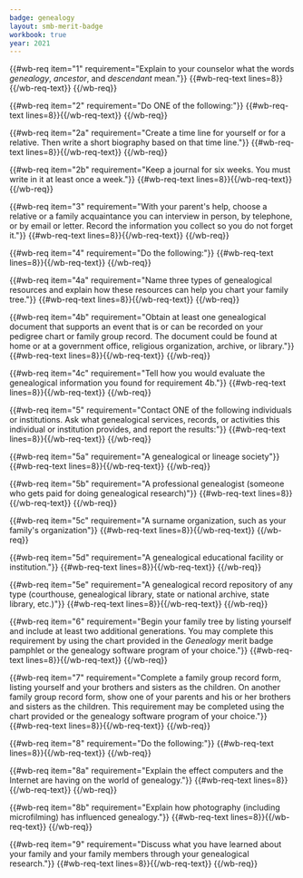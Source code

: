 ```yaml
---
badge: genealogy
layout: smb-merit-badge
workbook: true
year: 2021
---
```



{{#wb-req item="1" requirement="Explain to your counselor what the words *genealogy*, *ancestor*, and *descendant* mean."}}
{{#wb-req-text lines=8}}{{/wb-req-text}}
{{/wb-req}}

{{#wb-req item="2" requirement="Do ONE of the following:"}}
{{#wb-req-text lines=8}}{{/wb-req-text}}
{{/wb-req}}

{{#wb-req item="2a" requirement="Create a time line for yourself or for a relative. Then write a short biography based on that time line."}}
{{#wb-req-text lines=8}}{{/wb-req-text}}
{{/wb-req}}

{{#wb-req item="2b" requirement="Keep a journal for six weeks. You must write in it at least once a week."}}
{{#wb-req-text lines=8}}{{/wb-req-text}}
{{/wb-req}}

{{#wb-req item="3" requirement="With your parent's help, choose a relative or a family acquaintance you can interview in person, by telephone, or by email or letter. Record the information you collect so you do not forget it."}}
{{#wb-req-text lines=8}}{{/wb-req-text}}
{{/wb-req}}

{{#wb-req item="4" requirement="Do the following:"}}
{{#wb-req-text lines=8}}{{/wb-req-text}}
{{/wb-req}}

{{#wb-req item="4a" requirement="Name three types of genealogical resources and explain how these resources can help you chart your family tree."}}
{{#wb-req-text lines=8}}{{/wb-req-text}}
{{/wb-req}}

{{#wb-req item="4b" requirement="Obtain at least one genealogical document that supports an event that is or can be recorded on your pedigree chart or family group record. The document could be found at home or at a government office, religious organization, archive, or library."}}
{{#wb-req-text lines=8}}{{/wb-req-text}}
{{/wb-req}}

{{#wb-req item="4c" requirement="Tell how you would evaluate the genealogical information you found for requirement 4b."}}
{{#wb-req-text lines=8}}{{/wb-req-text}}
{{/wb-req}}

{{#wb-req item="5" requirement="Contact ONE of the following individuals or institutions. Ask what genealogical services, records, or activities this individual or institution provides, and report the results:"}}
{{#wb-req-text lines=8}}{{/wb-req-text}}
{{/wb-req}}

{{#wb-req item="5a" requirement="A genealogical or lineage society"}}
{{#wb-req-text lines=8}}{{/wb-req-text}}
{{/wb-req}}

{{#wb-req item="5b" requirement="A professional genealogist (someone who gets paid for doing genealogical research)"}}
{{#wb-req-text lines=8}}{{/wb-req-text}}
{{/wb-req}}

{{#wb-req item="5c" requirement="A surname organization, such as your family's organization"}}
{{#wb-req-text lines=8}}{{/wb-req-text}}
{{/wb-req}}

{{#wb-req item="5d" requirement="A genealogical educational facility or institution."}}
{{#wb-req-text lines=8}}{{/wb-req-text}}
{{/wb-req}}

{{#wb-req item="5e" requirement="A genealogical record repository of any type (courthouse, genealogical library, state or national archive, state library, etc.)"}}
{{#wb-req-text lines=8}}{{/wb-req-text}}
{{/wb-req}}

{{#wb-req item="6" requirement="Begin your family tree by listing yourself and include at least two additional generations. You may complete this requirement by using the chart provided in the *Genealogy* merit badge pamphlet or the genealogy software program of your choice."}}
{{#wb-req-text lines=8}}{{/wb-req-text}}
{{/wb-req}}

{{#wb-req item="7" requirement="Complete a family group record form, listing yourself and your brothers and sisters as the children. On another family group record form, show one of your parents and his or her brothers and sisters as the children. This requirement may be completed using the chart provided or the genealogy software program of your choice."}}
{{#wb-req-text lines=8}}{{/wb-req-text}}
{{/wb-req}}

{{#wb-req item="8" requirement="Do the following:"}}
{{#wb-req-text lines=8}}{{/wb-req-text}}
{{/wb-req}}

{{#wb-req item="8a" requirement="Explain the effect computers and the Internet are having on the world of genealogy."}}
{{#wb-req-text lines=8}}{{/wb-req-text}}
{{/wb-req}}

{{#wb-req item="8b" requirement="Explain how photography (including microfilming) has influenced genealogy."}}
{{#wb-req-text lines=8}}{{/wb-req-text}}
{{/wb-req}}

{{#wb-req item="9" requirement="Discuss what you have learned about your family and your family members through your genealogical research."}}
{{#wb-req-text lines=8}}{{/wb-req-text}}
{{/wb-req}}

